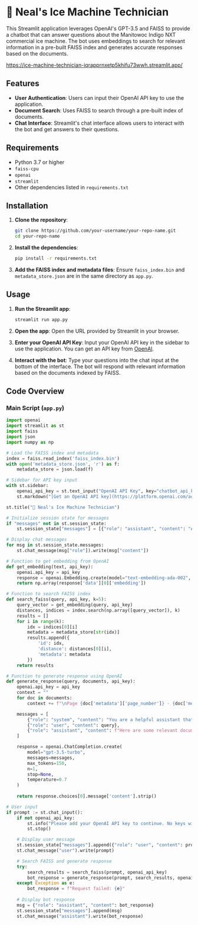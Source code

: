 # 💬 Neal's Ice Machine Technician

This Streamlit application leverages OpenAI's GPT-3.5 and FAISS to provide a chatbot that can answer questions about the Manitowoc Indigo NXT commercial ice machine. The bot uses embeddings to search for relevant information in a pre-built FAISS index and generates accurate responses based on the documents.

https://ice-machine-technician-iqrapprnxetp5khifu73wwh.streamlit.app/

## Features

- **User Authentication**: Users can input their OpenAI API key to use the application.
- **Document Search**: Uses FAISS to search through a pre-built index of documents.
- **Chat Interface**: Streamlit's chat interface allows users to interact with the bot and get answers to their questions.

## Requirements

- Python 3.7 or higher
- `faiss-cpu`
- `openai`
- `streamlit`
- Other dependencies listed in `requirements.txt`

## Installation

1. **Clone the repository**:
    ```bash
    git clone https://github.com/your-username/your-repo-name.git
    cd your-repo-name
    ```

2. **Install the dependencies**:
    ```bash
    pip install -r requirements.txt
    ```

3. **Add the FAISS index and metadata files**:
    Ensure `faiss_index.bin` and `metadata_store.json` are in the same directory as `app.py`.

## Usage

1. **Run the Streamlit app**:
    ```bash
    streamlit run app.py
    ```

2. **Open the app**:
    Open the URL provided by Streamlit in your browser.

3. **Enter your OpenAI API Key**:
    Input your OpenAI API key in the sidebar to use the application. You can get an API key from [OpenAI](https://platform.openai.com/account/api-keys).

4. **Interact with the bot**:
    Type your questions into the chat input at the bottom of the interface. The bot will respond with relevant information based on the documents indexed by FAISS.

## Code Overview

### Main Script (`app.py`)

```python
import openai
import streamlit as st
import faiss
import json
import numpy as np

# Load the FAISS index and metadata
index = faiss.read_index('faiss_index.bin')
with open('metadata_store.json', 'r') as f:
    metadata_store = json.load(f)

# Sidebar for API key input
with st.sidebar:
    openai_api_key = st.text_input("OpenAI API Key", key="chatbot_api_key", type="password")
    st.markdown("[Get an OpenAI API key](https://platform.openai.com/account/api-keys)")

st.title("💬 Neal's Ice Machine Technician")

# Initialize session state for messages
if "messages" not in st.session_state:
    st.session_state["messages"] = [{"role": "assistant", "content": "Ask me a question about the Manitowoc Indigo NXT commercial ice machine."}]

# Display chat messages
for msg in st.session_state.messages:
    st.chat_message(msg["role"]).write(msg["content"])

# Function to get embedding from OpenAI
def get_embedding(text, api_key):
    openai.api_key = api_key
    response = openai.Embedding.create(model="text-embedding-ada-002", input=text)
    return np.array(response['data'][0]['embedding'])

# Function to search FAISS index
def search_faiss(query, api_key, k=5):
    query_vector = get_embedding(query, api_key)
    distances, indices = index.search(np.array([query_vector]), k)
    results = []
    for i in range(k):
        idx = indices[0][i]
        metadata = metadata_store[str(idx)]
        results.append({
            'id': idx,
            'distance': distances[0][i],
            'metadata': metadata
        })
    return results

# Function to generate response using OpenAI
def generate_response(query, documents, api_key):
    openai.api_key = api_key
    context = ""
    for doc in documents:
        context += f"\nPage {doc['metadata']['page_number']} - {doc['metadata']['type']}:\n{doc['metadata'].get('text', '')}\n"

    messages = [
        {"role": "system", "content": "You are a helpful assistant that uses provided documents to answer the user's questions as accurately as possible."},
        {"role": "user", "content": query},
        {"role": "assistant", "content": f"Here are some relevant documents:\n{context}\nUse the information in these documents to answer the user's question as accurately as possible. If the specific information is not found, provide guidance based on the document context."}
    ]

    response = openai.ChatCompletion.create(
        model="gpt-3.5-turbo",
        messages=messages,
        max_tokens=150,
        n=1,
        stop=None,
        temperature=0.7
    )
    
    return response.choices[0].message['content'].strip()

# User input
if prompt := st.chat_input():
    if not openai_api_key:
        st.info("Please add your OpenAI API key to continue. No keys will be stored.")
        st.stop()

    # Display user message
    st.session_state["messages"].append({"role": "user", "content": prompt})
    st.chat_message("user").write(prompt)

    # Search FAISS and generate response
    try:
        search_results = search_faiss(prompt, openai_api_key)
        bot_response = generate_response(prompt, search_results, openai_api_key)
    except Exception as e:
        bot_response = f"Request failed: {e}"
    
    # Display bot response
    msg = {"role": "assistant", "content": bot_response}
    st.session_state["messages"].append(msg)
    st.chat_message("assistant").write(bot_response)
